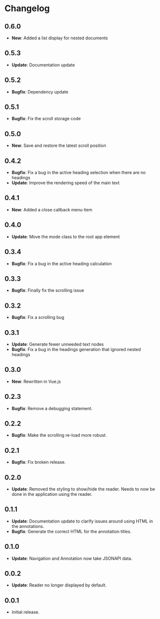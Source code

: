 # Changelog

## 0.6.0

* **New**: Added a list display for nested documents

## 0.5.3

* **Update**: Documentation update

## 0.5.2

* **Bugfix**: Dependency update

## 0.5.1

* **Bugfix**: Fix the scroll storage code

## 0.5.0

* **New**: Save and restore the latest scroll position

## 0.4.2

* **Bugfix**: Fix a bug in the active heading selection when there are no headings
* **Update**: Improve the rendering speed of the main text

## 0.4.1

* **New**: Added a close callback menu item

## 0.4.0

* **Update**: Move the mode class to the root app element

## 0.3.4

* **Bugfix**: Fix a bug in the active heading calculation

## 0.3.3

* **Bugfix**: Finally fix the scrolling issue

## 0.3.2

* **Bugfix**: Fix a scrolling bug

## 0.3.1

* **Update**: Generate fewer unneeded text nodes
* **Bugfix**: Fix a bug in the headings generation that ignored nested headings

## 0.3.0

* **New**: Rewritten in Vue.js

## 0.2.3

* **Bugfix**: Remove a debugging statement.

## 0.2.2

* **Bugfix**: Make the scrolling re-load more robust.

## 0.2.1

* **Bugfix**: Fix broken release.

## 0.2.0

* **Update**: Removed the styling to show/hide the reader. Needs to now be done in the application using the reader.

## 0.1.1

* **Update**: Documentation update to clarify issues around using HTML in the annotations.
* **Bugfix**: Generate the correct HTML for the annotation titles.

## 0.1.0

* **Update**: Navigation and Annotation now take JSONAPI data.

## 0.0.2

* **Update**: Reader no longer displayed by default.

## 0.0.1

* Initial release.
